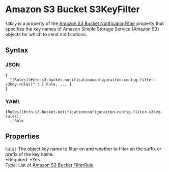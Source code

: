 # Amazon S3 Bucket S3KeyFilter<a name="aws-properties-s3-bucket-notificationconfiguration-config-filter-s3key"></a>

`S3Key` is a property of the [Amazon S3 Bucket NotificationFilter](aws-properties-s3-bucket-notificationconfiguration-config-filter.md) property that specifies the key names of Amazon Simple Storage Service \(Amazon S3\) objects for which to send notifications\.

## Syntax<a name="w3ab2c21c14e1571b5"></a>

### JSON<a name="aws-properties-s3-bucket-notificationconfiguration-config-filter-s3key-syntax.json"></a>

```
{
  "[Rules](#cfn-s3-bucket-notificationconfiguraiton-config-filter-s3key-rules)" : [ Rule, ... ]
}
```

### YAML<a name="aws-properties-s3-bucket-notificationconfiguration-config-filter-s3key-syntax.yaml"></a>

```
[Rules](#cfn-s3-bucket-notificationconfiguraiton-config-filter-s3key-rules):
  - Rule
```

## Properties<a name="w3ab2c21c14e1571b7"></a>

`Rules`  <a name="cfn-s3-bucket-notificationconfiguraiton-config-filter-s3key-rules"></a>
The object key name to filter on and whether to filter on the suffix or prefix of the key name\.  
*Required: *Yes  
*Type*: List of [Amazon S3 Bucket FilterRule](aws-properties-s3-bucket-notificationconfiguration-config-filter-s3key-rules.md)